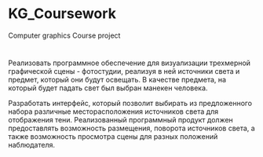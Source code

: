 # KG_Coursework
Computer graphics Course project

#
Реализовать программное обеспечение для визуализации трехмерной графической сцены - фотостудии, реализуя в ней источники света и предмет, который они будут освещать. В качестве предмета, на который будет падать свет был выбран манекен человека.

Разработать интерфейс, который позволит выбирать из предложенного набора различные месторасположения источников света для отображения тени. Реализованный программный продукт должен предоставлять возможность размещения, поворота источников света, а также возможность просмотра сцены для разных положений наблюдателя.
